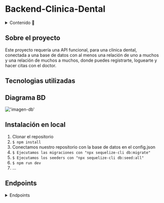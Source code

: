 # Backend-Clinica-Dental

<details>
  <summary>Contenido 📝</summary>
  <ol>
    <li><a href="#sobre-el-proyecto">Sobre el proyecto</a></li>
    <li><a href="#Tecnologias-utilizadas">Tecnologias utilizadas</a></li>
    <li><a href="#diagrama-bd">Diagrama</a></li>
    <li><a href="#instalación-en-local">Instalación</a></li>
    <li><a href="#endpoints">Endpoints</a></li>
    <li><a href="#futuras-funcionalidades">Futuras funcionalidades</a></li>
    <li><a href="#contribuciones">Contribuciones</a></li>
    <li><a href="#licencia">Licencia</a></li>
    <li><a href="#webgrafia">Webgrafia</a></li>
    <li><a href="#desarrollo">Desarrollo</a></li>
    <li><a href="#agradecimientos">Agradecimientos</a></li>
    <li><a href="#contacto">Contacto</a></li>
  </ol>
</details>

## Sobre el proyecto
Este proyecto requería una API funcional, para una clinica dental, conectada a una base de datos con al menos una relación de uno a muchos y una relación de muchos a muchos, donde puedes registrarte, loguearte y hacer citas con el doctor.

## Tecnologias utilizadas



## Diagrama BD
!['imagen-db']()

## Instalación en local
1. Clonar el repositorio
2. ` $ npm install `
3. Conectamos nuestro repositorio con la base de datos en el config.json
4. ``` $ Ejecutamos las migraciones con "npx sequelize-cli db:migrate" ``` 
5. ``` $ Ejecutamos los seeders con "npx sequelize-cli db:seed:all" ``` 
6. ``` $ npm run dev ``` 
7. ...

## Endpoints
<details>
<summary>Endpoints</summary>

- AUTH
    - REGISTER

            POST http://localhost:4000/register
        body:
        ``` js
            {
                "name": "David",
                "surname": "Garcia",
                "phone": "111222333",
                "email": "david@david.com",
                "password": "princes"
            }
        ```

    - LOGIN

            POST http://localhost:4000/login  
        body:
        ``` js
            {
                "email": "david@david.com",
                "password": "princes"
            }
        ```

    - New Appointment

            POST http://localhost:4000/appointment  
        body:
        ``` js
            {
                "hour": "20:00",
                "date": "12/1/2012"
            }
        ```

    - Update Appointment

            UP http://localhost:4000/appointment
        body:
        ``` js
            {
                "hour": "10:00",
                "date": "13/2/2023"
            }
        ```

    - Profile

            POST http://localhost:4000/profile 


</details>